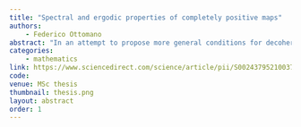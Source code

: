```yaml
---
title: "Spectral and ergodic properties of completely positive maps"
authors:
    - Federico Ottomano
abstract: "In an attempt to propose more general conditions for decoherence to occur, we study spectral and ergodic properties of unital, completely positive maps on not necessarily unital C⁎-algebras, with a particular focus on gapped maps for which the transient portion of the arising dynamical system can be separated from the persistent one. After some general results, we first devote our attention to the abelian case by investigating the unital ⁎-endomorphisms of, in general non-unital, C⁎-algebras, and their spectral structure. The finite-dimensional case is also investigated in detail, and examples are provided of unital completely positive maps for which the persistent part of the associated dynamical system is equipped with the new product making it into a C⁎-algebra, and the map under consideration restricts to a unital ⁎-automorphism for this new C⁎-structure, thus generating a conservative dynamics on that persistent part."
categories:
    - mathematics
link: https://www.sciencedirect.com/science/article/pii/S0024379521003724
code: 
venue: MSc thesis
thumbnail: thesis.png 
layout: abstract
order: 1
---
```

